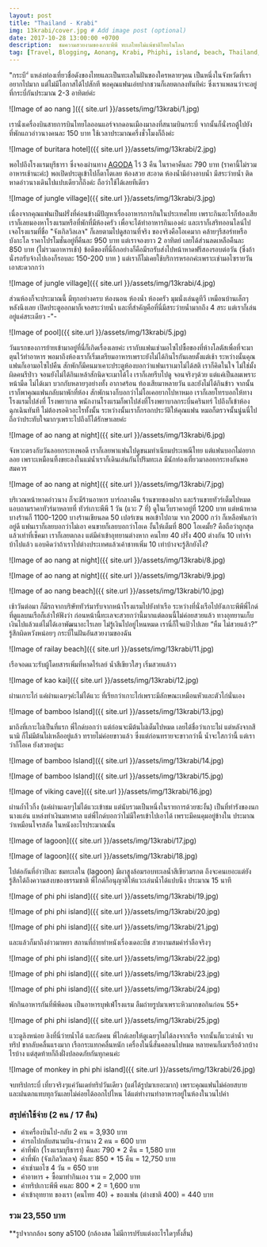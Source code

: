 ```yaml
---
layout: post
title: "Thailand - Krabi"
img: 13krabi/cover.jpg # Add image post (optional)
date: 2017-10-28 13:00:00 +0700
description:  ชมความสวยงามของเกาะพีพี ทะเลไทยไม่แพ้ชาติไทยในโลก
tag: [Travel, Blogging, Aonang, Krabi, Phiphi, island, beach, Thailand, อ่าวนาง, อ่าวมายา, เกาะพีพี, กระบี่, ไทยแลนด์]
---
```


"กระบี"่ แหล่งท่องเที่ยวชื่อดังของไทยและเป็นทะเลในฝันของใครหลายๆคน เป็นหนึ่งในจังหวัดที่เราอยากไปมาก แต่ไม่มีโอกาสได้ไปสักที พอคุณแฟนเอ่ยปากชวนก็เลยตกลงทันทีค่ะ  ซึ่งเราแพลนว่าจะอยู่ที่กระบี่กันประมาณ 2-3 อาทิตย์ค่ะ

![Image of ao nang ]({{ site.url }}/assets/img/13krabi/1.jpg)

เรานั่งเครื่องบินสายการบินไทยไลออนแอร์จากดอนเมืองมาลงที่สนามบินกระบี่ จากนั้นก็นั่งรถตู้ไปยังที่พักแถวอ่าวนางคนละ 150 บาท ใช้เวลาประมาณครึ่งชั่วโมงก็ถึงค่ะ  

![Image of buritara hotel]({{ site.url }}/assets/img/13krabi/2.jpg)

พอไปถึงโรงแรมบุรีธารา ซึ่งจองผ่านทาง <a href="https://www.agoda.com/partners/partnersearch.aspx?cid=1798016&pcs=1&hl=th&city=14865" target="_ blank">AGODA</a> ไว้ 3 คืน ในราคาคืนละ 790 บาท (ราคานี้ไม่รวมอาหารเช้านะค่ะ) พอเปิดประตูเข้าไปก็ตาโตเลย ห้องสวย สะอาด ห้องน้ำมีอ่างอาบน้ำ มีสระว่ายน้ำ ติดหาดอ่าวนางเดินไปแปบเดียวก็ถึงค่ะ ถือว่าใช้ได้เลยทีเดียว

![Image of jungle village]({{ site.url }}/assets/img/13krabi/3.jpg)

เนื่องจากคุณแฟนเป็นฝรั่งที่ค่อนข้างมีปัญหาเรื่องอาหารการกินในประเทศไทย เพราะกินอะไรก็ท้องเสีย เราก็เลยมองหาโรงแรมหรือที่พักที่มีห้องครัว เพื่อจะได้ทำอาหารกินเองค่ะ และเราก็เสริทออนไลน์ไปเจอโรงแรมที่ชื่อ "จังเกิลวิลเลจ" ก็เลยตามไปดูสถานที่จริง ของจริงคือโอเคมาก คล้ายๆรีสอร์ทหรือบังกะโล ราคาโปรโมชั่นอยู่ที่คืนละ 950 บาท แต่เราจองยาว 2 อาทิตย์ เลยได้ส่วนลดเหลือคืนละ 850 บาท (ไม่รวมอาหารเช้า) ข้อดีของที่นี่อีกอย่างก็คือมีรถรับส่งไปหน้าหาดฟรีสองรอบต่อวัน (ซึ่งถ้านั่งรถรับจ้างไปเองก็รอบละ 150-200 บาท ) แต่เราก็ไม่เคยใช้บริการหรอกค่ะเพราะเช่ามอไซรายวันเอาสะดวกกว่า

![Image of jungle village]({{ site.url }}/assets/img/13krabi/4.jpg)

ส่วนห้องก็จะประมาณนี้ มีทุกอย่างครบ ห้องนอน ห้องน้ำ ห้องครัว มุมนั่งเล่นดูทีวี เหมือนบ้านเล็กๆหลังนึงเลย เปิดประตูออกมาก็เจอสระว่ายน้ำ และที่สำคัญคือที่นี่มีสระว่ายน้ำมากถึง 4 สระ แต่เราก็เล่นอยู่แค่สระเดียว -"-

![Image of pool]({{ site.url }}/assets/img/13krabi/5.jpg)

วันแรกของการย้ายเข้ามาอยู่ที่นี่ก็เกิดเรื่องเลยค่ะ เรากับแฟนเช่ามอไซไปซื้อของที่ห้างโลตัสเพื่อที่จะมาตุนไว้ทำอาหาร พอมาถึงห้องเราก็เริ่มเตรียมอาหารเพราะยังไม่ได้กินไรกันเลยตั้งแต่เช้า ระหว่างนั้นคุณแฟนก็เอามอไซไปคืน สักพักก็มีคนมาเคาะประตูห้องบอกว่าแฟนเราเมาไม่ได้สติ เราก็คิดในใจ ไม่ใช่มั้ง ผิดคนรึป่าว จอนยังไม่ได้กินเหล้าสักนิดจะเมาได้ไง เราก็เลยรีบไปดู จอนจริงๆด้วย แต่แค่เป็นลมเพราะหน้ามืด ไม่ได้เมา บวกกับหลายๆอย่างทั้ง อากาศร้อน ท้องเสียมาหลายวัน และยังไม่ได้กินข้าว จากนั้นเราก็พาคุณแฟนกลับมาพักที่ห้อง สักพักนางก็บอกว่าไม่โอเคอยากไปหาหมอ เราก็เลยโทรบอกให้ทางโรงแรมไปส่งที่ โรงพยาบาล พนักงานโรงแรมก็พาไปส่งที่โรงพยาบาลกระบี่นครินทร์ ไปถึงก็เข้าห้องฉุกเฉินทันที ไม่ต้องรอคิวอะไรทั้งนั้น  ระหว่างนั้นเราก็กรอกประวัติให้คุณแฟน หมอก็ตรวจนั้นนู่นนี่ไป ถือว่าประทับใจมากๆเพราะไปถึงก็ได้รักษาเลยค่ะ

![Image of ao nang at night]({{ site.url }}/assets/img/13krabi/6.jpg)

จังหวะตรงกับวันลอยกระทงพอดี เราก็เลยพาแฟนไปดูขนมทำเนียมประเพณีไทย แต่แฟนบอกไม่อยากลอย เพราะเหมือนทิ้งขยะลงในแม่น้ำเราก็เดินเล่นกันไปริมทะเล มีนักท่องเที่ยวมาลอยกระทงกันพอสมควร

![Image of ao nang at night]({{ site.url }}/assets/img/13krabi/7.jpg)

บริเวณหน้าหาดอ่าวนาง ก็จะมีร้านอาหาร บาร์กลางคืน ร้านขายของฝาก และร้านขายทัวร์เต็มไปหมด แอบถามราคาทัวร์มาหลายที่ ทัวร์เกาะพีพี 1 วัน (แวะ 7 ที่) ดูในเว็บราคาอยู่ที่ 1200 บาท แต่หน้าหาดบางร้านก็ 1100-1200 บางร้านเขียนลด 50 เปอร์เซน พอเข้าไปถาม จาก 2000 กว่า ก็เหลือพันกว่าอยู่ดี แฟนเราก็เลยบอกว่าไม่เอา คนขายก็เลยบอกว่าโอเค งั้นให้เต็มที่ 800 โอเคมั้ย? คือถือว่าถูกสุดแล้วเท่าที่เช็คมา เราก็เลยตกลง แต่มีค่าเข้าอุทยานต่างหาก คนไทย 40 ฝรั่ง 400 ต่างกัน 10 เท่าจ้า บ้าไปแล้ว แอบคิดว่าถ้าเราไปต่างประเทศแล้วเค้าชาทเพิ่ม 10 เท่าบ้างจะรู้สึกยังไง?  

![Image of ao nang at night]({{ site.url }}/assets/img/13krabi/8.jpg)

![Image of ao nang at night]({{ site.url }}/assets/img/13krabi/9.jpg)

![Image of ao nang beach]({{ site.url }}/assets/img/13krabi/10.jpg)

เช้าวันต่อมา ก็มีรถจากบริษัททัวร์มารับจากหน้าโรงแรมไปยังท่าเรือ ระหว่างที่นั่งเรือไปยังเกาะพีพีพี่ไกด์ที่ดูแลบนเรือก็เล่าให้ฟังว่า ก่อนหน้านี้ทะเลจะสวยกว่านี้มากแต่ตอนนี้ไม่ค่อยสวยแล้ว ทางอุทยานเก็บเงินไปแล้วแต่ไม่ได้เอาพัฒนาอะไรเลย ไม่รู้เงินไปอยู่ไหนหมด เรานี่ก็ใจแป้วไปเลย “หืม ไม่สวยแล้ว?” รู้สึกผิดหวังหน่อยๆ กระบี่ในฝันอันสวยงามของฉัน

![Image of railay beach]({{ site.url }}/assets/img/13krabi/11.jpg)

เรือจอดแวะรับผู้โดยสารเพิ่มที่หาดไร่เลย์ น้ำสีเขียวใสๆ เริ่มสวยแล้วว

![Image of kao kai]({{ site.url }}/assets/img/13krabi/12.jpg)

ผ่านเกาะไก่ แค่ผ่านเฉยๆค่ะไม่ได้แวะ ที่เรียกว่าเกาะไก่เพราะมีลักษณะเหมือนหัวและตัวไก่นั่นเอง

![Image of bamboo Island]({{ site.url }}/assets/img/13krabi/13.jpg)

มาถึงที่เกาะไผ่เป็นที่แรก พี่ไกด์บอกว่า แต่ก่อนจะมีต้นไผ่เต็มไปหมด เลยได้ชื่อว่าเกาะไผ่ แต่หลังจากสึนามิ ก็ไม่มีต้นไผ่เหลืออยู่แล้ว ทรายไม่ค่อยขาวแล้ว ซึ่งแต่ก่อนทรายจะขาวกว่านี้ น้ำจะใสกว่านี้ แต่เราว่าก็โอเค ยังสวยอยู่นะ

![Image of bamboo Island]({{ site.url }}/assets/img/13krabi/14.jpg)

![Image of bamboo Island]({{ site.url }}/assets/img/13krabi/15.jpg)

![Image of viking cave]({{ site.url }}/assets/img/13krabi/16.jpg)

ผ่านถ้ำไวกิ้ง (แค่ผ่านเฉยๆไม่ได้แวะเข้าชม แต่นับรวมเป็นหนึ่งในรายการด้วยซะงั้น) เป็นที่ทำรังของนกนางแอ่น แหล่งทำเงินมหาศาล แต่พี่ไกด์บอกว่าไม่มีใครเข้าไปเอาได้ เพราะมีคนคุมอยู่ข้างใน ประมาณว่าเหมือนโจรสลัด ในหนังอะไรประมาณนั้น

![Image of lagoon]({{ site.url }}/assets/img/13krabi/17.jpg)

![Image of lagoon]({{ site.url }}/assets/img/13krabi/18.jpg)

ไปต่อกันที่อ่าวปิเละ ชมทะเลใน (lagoon) มีผาสูงล้อมรอบทะเลน้ำสีเขียวมรกต ถึงจะคนเยอะแต่ยังรู้สึกได้ถึงความสงบของธรรมชาติ พี่ไกด์ก็อนุญาติให้แวะเล่นน้ำได้แปบนึง ประมาณ 15 นาที

![Image of phi phi island]({{ site.url }}/assets/img/13krabi/19.jpg)

![Image of phi phi island]({{ site.url }}/assets/img/13krabi/20.jpg)

![Image of phi phi island]({{ site.url }}/assets/img/13krabi/21.jpg)

และแล้วก็มาถึงอ่าวมาหยา สถานที่ถ่ายทำหนังเรื่องเดอะบีช สวยงามสมคำร่ำลือจริงๆ

![Image of phi phi island]({{ site.url }}/assets/img/13krabi/22.jpg)

![Image of phi phi island]({{ site.url }}/assets/img/13krabi/23.jpg)

![Image of phi phi island]({{ site.url }}/assets/img/13krabi/24.jpg)

พักกินอาหารกันที่พีพีดอน เป็นอาหารบุฟเฟ่โรงแรม ลืมถ่ายรูปมาเพราะหิวมากขอกินก่อน 55+

![Image of phi phi island]({{ site.url }}/assets/img/13krabi/25.jpg)

แวะดูลิงหน่อย ลิงที่นี่ว่ายน้ำได้ และกัดคน พี่ไกด์เลยให้ดูเฉยๆไม่ได้ลงจากเรือ จากนั้นก็แวะดำน้ำ จบทริป ขากลับคลื่นแรงมาก เรือกระแทกคลื่นหนัก เครื่องในนี่สั่นคลอนไปหมด หลายคนก็เมาเรืออ้วกบ้างไรบ้าง แต่สุดท้ายก็ถึงฝั่งปลอดภัยกันทุกคนค่ะ

![Image of monkey in phi phi island]({{ site.url }}/assets/img/13krabi/26.jpg)

จบทริปกระบี่ เที่ยวจริงๆแค่วันเดย์ทริปวันเดียว (แต่ได้รูปมาเยอะมาก) เพราะคุณแฟนไม่ค่อยสบาย และฝนตกแทบทุกวันเลยไม่ค่อยได้ออกไปไหน ได้แต่ทำงานทำอาหารอยู่ในห้องในวนไปค่า

### สรุปค่าใช้จ่าย  (2 คน / 17 คืน)  
- ค่าเครื่องบินไป-กลับ 2 คน = 3,930 บาท   
- ค่ารถไปกลับสนามบิน-อ่าวนาง 2 คน = 600 บาท  
- ค่าที่พัก (โรงแรมบุรีธารา) คืนละ 790 * 2 คืน = 1,580 บาท
- ค่าที่พัก (จังเกิลวิลเลจ) คืนละ 850 * 15 คืน = 12,750 บาท
- ค่าเช่ามอไซ 4 วัน = 650 บาท  
- ค่าอาหาร + ซื้อมาทำกินเอง รวม = 2,000 บาท    
- ค่าทริปเกาะพีพี คนละ 800 * 2 = 1,600 บาท  
- ค่าเข้าอุทยาท ของเรา (คนไทย 40) + ของแฟน (ต่างชาติ 400) = 440 บาท

### รวม 23,550 บาท  

**รูปจากกล้อง sony a5100 (กล้องสด ไม่มีการปรับแต่งอะไรใดๆทั้งสิ้น)
